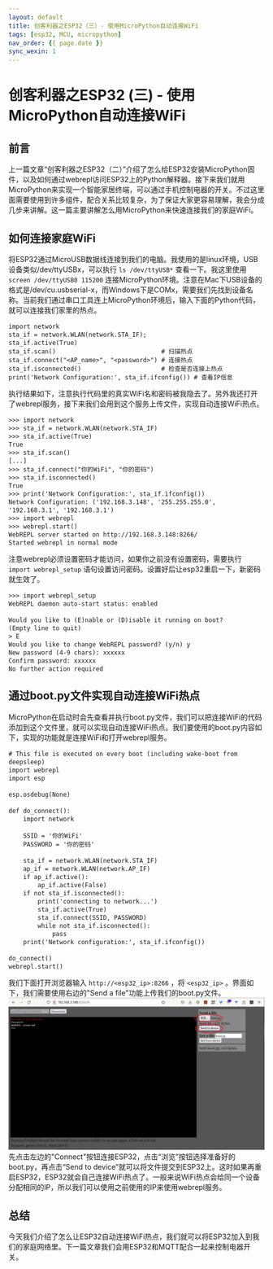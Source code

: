 ```yaml
---
layout: default
title: 创客利器之ESP32（三）- 使用MicroPython自动连接WiFi
tags: [esp32, MCU, micropython]
nav_order: {{ page.date }}
sync_wexin: 1
---
```



# 创客利器之ESP32 (三) - 使用MicroPython自动连接WiFi


## 前言

上一篇文章“创客利器之ESP32（二）”介绍了怎么给ESP32安装MicroPython固件，以及如何通过webrepl访问ESP32上的Python解释器。接下来我们就用MicroPython来实现一个智能家居终端，可以通过手机控制电器的开关。不过这里面需要使用到许多组件，配合关系比较复杂，为了保证大家更容易理解，我会分成几步来讲解。这一篇主要讲解怎么用MicroPython来快速连接我们的家庭WiFi。


## 如何连接家庭WiFi

将ESP32通过MicroUSB数据线连接到我们的电脑。我使用的是linux环境，USB设备类似/dev/ttyUSBx，可以执行 `ls /dev/ttyUSB*` 查看一下。我这里使用 `screen /dev/ttyUSB0 115200` 连接MicroPython环境。注意在Mac下USB设备的格式是/dev/cu.usbserial-x，而Windows下是COMx，需要我们先找到设备名称。当前我们通过串口工具连上MicroPython环境后，输入下面的Python代码，就可以连接我们家里的热点。

    import network
    sta_if = network.WLAN(network.STA_IF);
    sta_if.active(True)
    sta_if.scan()                             # 扫描热点
    sta_if.connect("<AP_name>", "<password>") # 连接热点
    sta_if.isconnected()                      # 检查是否连接上热点
    print('Network Configuration:', sta_if.ifconfig()) # 查看IP信息

执行结果如下，注意执行代码里的真实WiFi名和密码被我隐去了。另外我还打开了webrepl服务，接下来我们会用到这个服务上传文件，实现自动连接WiFi热点。

    >>> import network
    >>> sta_if = network.WLAN(network.STA_IF)
    >>> sta_if.active(True)
    True
    >>> sta_if.scan()
    [...]
    >>> sta_if.connect("你的WiFi", "你的密码")
    >>> sta_if.isconnected()
    True
    >>> print('Network Configuration:', sta_if.ifconfig())
    Network Configuration: ('192.168.3.148', '255.255.255.0', '192.168.3.1', '192.168.3.1')
    >>> import webrepl
    >>> webrepl.start()
    WebREPL server started on http://192.168.3.148:8266/
    Started webrepl in normal mode

注意webrepl必须设置密码才能访问，如果你之前没有设置密码，需要执行 `import webrepl_setup` 语句设置访问密码。设置好后让esp32重启一下，新密码就生效了。

    >>> import webrepl_setup
    WebREPL daemon auto-start status: enabled
    
    Would you like to (E)nable or (D)isable it running on boot?
    (Empty line to quit)
    > E
    Would you like to change WebREPL password? (y/n) y
    New password (4-9 chars): xxxxxx
    Confirm password: xxxxxx
    No further action required


## 通过boot.py文件实现自动连接WiFi热点

MicroPython在启动时会先查看并执行boot.py文件，我们可以把连接WiFi的代码添加到这个文件里，就可以实现自动连接WiFi热点。我们要使用的boot.py内容如下，实现的功能就是连接WiFi和打开webrepl服务。

    # This file is executed on every boot (including wake-boot from deepsleep)
    import webrepl
    import esp
    
    esp.osdebug(None)
    
    def do_connect():
        import network
    
        SSID = '你的WiFi'
        PASSWORD = '你的密码'
    
        sta_if = network.WLAN(network.STA_IF)
        ap_if = network.WLAN(network.AP_IF)
        if ap_if.active():
            ap_if.active(False)
        if not sta_if.isconnected():
            print('connecting to network...')
            sta_if.active(True)
            sta_if.connect(SSID, PASSWORD)
            while not sta_if.isconnected():
                pass
        print('Network configuration:', sta_if.ifconfig())
    
    do_connect()
    webrepl.start()

我们下面打开浏览器输入 `http://<esp32_ip>:8266` ，将 `<esp32_ip>` 。界面如下，我们需要使用右边的"Send a file"功能上传我们的boot.py文件。
![img](/images/micropython_webrepl_send_file.jpg)
先点击左边的"Connect"按钮连接ESP32，点击“浏览”按钮选择准备好的boot.py，再点击“Send to device”就可以将文件提交到ESP32上。这时如果再重启ESP32，ESP32就会自己连接WiFi热点了。一般来说WiFi热点会给同一个设备分配相同的IP，所以我们可以使用之前使用的IP来使用webrepl服务。


## 总结

今天我们介绍了怎么让ESP32自动连接WiFi热点，我们就可以将ESP32加入到我们的家庭网络里。下一篇文章我们会用ESP32和MQTT配合一起来控制电器开关。

